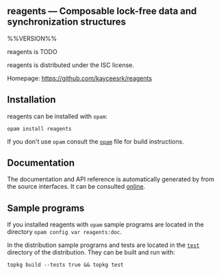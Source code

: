 reagents — Composable lock-free data and synchronization structures
-------------------------------------------------------------------------------
%%VERSION%%

reagents is TODO

reagents is distributed under the ISC license.

Homepage: https://github.com/kayceesrk/reagents  

## Installation

reagents can be installed with `opam`:

    opam install reagents

If you don't use `opam` consult the [`opam`](opam) file for build
instructions.

## Documentation

The documentation and API reference is automatically generated by from
the source interfaces. It can be consulted [online][doc].

[doc]: https://kayceesrk.github.io/reagents/doc

## Sample programs

If you installed reagents with `opam` sample programs are located in
the directory `opam config var reagents:doc`.

In the distribution sample programs and tests are located in the
[`test`](test) directory of the distribution. They can be built and run
with:

    topkg build --tests true && topkg test 
